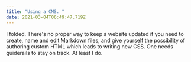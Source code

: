 ```yaml
---
title: "Using a CMS. "
date: 2021-03-04T06:49:47.719Z
---
```

I folded. There's no proper way to keep a website updated if you need to create, name and edit Markdown files, and give yourself the possibility of authoring custom HTML which leads to writing new CSS. One needs guiderails to stay on track. At least I do.